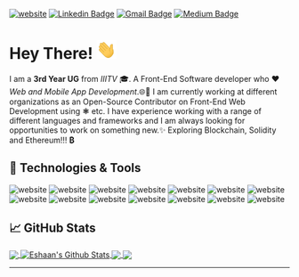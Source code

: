 [![website](https://img.shields.io/badge/Website-Portfolio-2bbc8a?style=for-the-badge&logo=firefox&color=2bbc8a&logoColor=white)](https://eshaankhurana.com/)
[![Linkedin Badge](https://img.shields.io/badge/-LinkedIn-blue?style=for-the-badge&logo=Linkedin&logoColor=white&link=https://www.linkedin.com/in/eshaan-khurana/)](https://www.linkedin.com/in/eshaan-khurana/)
[![Gmail Badge](https://img.shields.io/badge/-Gmail-c14438?style=for-the-badge&logo=Gmail&logoColor=white&link=mailto:eshaany2k@gmail.com)](mailto:eshaany2k@gmail.com)
[![Medium Badge](https://img.shields.io/badge/-Medium-black?style=for-the-badge&logo=Medium&logoColor=white&link=https://medium.com/@eshaany2k/)](https://medium.com/@eshaany2k/)

# Hey There!  <img src="https://github.com/ABSphreak/ABSphreak/blob/master/gifs/Hi.gif" width="35px">

I am a **3rd Year UG** from *IIITV* 🎓. A Front-End Software developer who :heart: *Web and Mobile App Development*.🌐📲 I am currently working at different organizations as an Open-Source Contributor on Front-End Web Development using **⚛** etc. I have experience working with a range of different languages and frameworks and I am always looking for opportunities to work on something new.✨ Exploring Blockchain, Solidity and Ethereum!!! **₿** 


## 🔧 Technologies & Tools

![website](https://img.shields.io/badge/Code-Javascript-2bbc8a?style=for-the-badge&logo=javascript&color=2bbc8a&logoColor=white)
![website](https://img.shields.io/badge/Editor-VSCode-2bbc8a?style=for-the-badge&logo=visualstudio&color=2bbc8a&logoColor=white)
![website](https://img.shields.io/badge/Code-Java-2bbc8a?style=for-the-badge&logo=java&color=2bbc8a&logoColor=white)
![website](https://img.shields.io/badge/Code-C++-2bbc8a?style=for-the-badge&logo=cpp&color=2bbc8a&logoColor=white)
![website](https://img.shields.io/badge/Code-Javascript-2bbc8a?style=for-the-badge&logo=javascript&color=2bbc8a&logoColor=white)
![website](https://img.shields.io/badge/Code-ReactJS-2bbc8a?style=for-the-badge&logo=react&color=2bbc8a&logoColor=white)
![website](https://img.shields.io/badge/Code-Python-2bbc8a?style=for-the-badge&logo=python&color=2bbc8a&logoColor=white)
![website](https://img.shields.io/badge/Code-Bootstrap-2bbc8a?style=for-the-badge&logo=bootstrap&color=2bbc8a&logoColor=white)
![website](https://img.shields.io/badge/Styling-Sass-2bbc8a?style=for-the-badge&logo=sass&color=2bbc8a&logoColor=white)
![website](https://img.shields.io/badge/Tools-Github-2bbc8a?style=for-the-badge&logo=github&color=2bbc8a&logoColor=white)
![website](https://img.shields.io/badge/Code-Git-2bbc8a?style=for-the-badge&logo=git&color=2bbc8a&logoColor=white)
![website](https://img.shields.io/badge/Deploy-Netlify-2bbc8a?style=for-the-badge&logo=netlify&color=2bbc8a&logoColor=white)
![website](https://img.shields.io/badge/Tools-GraphQL-2bbc8a?style=for-the-badge&logo=graphql&color=2bbc8a&logoColor=white)
![website](https://img.shields.io/badge/Code-Solidity-2bbc8a?style=for-the-badge&logo=solidity&color=2bbc8a&logoColor=white)

## &#x1f4c8; GitHub Stats

<a href="https://github.com/eshaan007/eshaan007">
  <img align="center" src="https://github-readme-stats.vercel.app/api/top-langs/?username=eshaan007&hide=php,html&title_color=ffffff&text_color=c9cacc&icon_color=2bbc8a&bg_color=1d1f21" />
</a>

<a href="https://github.com/eshaan007/eshaan007">
  <img align="center" src="https://github-readme-stats.vercel.app/api?username=eshaan007&show_icons=true&line_height=27&count_private=true&title_color=ffffff&text_color=c9cacc&icon_color=2bbc8a&bg_color=1d1f21" alt="Eshaan's Github Stats" />
</a>

<a href="https://github.com/eshaan007/My-Portfolio-v1">
  <img align="center" src="https://github-readme-stats.vercel.app/api/pin/?username=eshaan007&repo=My-Portfolio-v1&title_color=ffffff&text_color=c9cacc&icon_color=2bbc8a&bg_color=1d1f21" />
</a>

<a href="https://github.com/eshaan007/DrumKit">
  <img align="center" src="https://github-readme-stats.vercel.app/api/pin/?username=eshaan007&repo=DrumKit&title_color=ffffff&text_color=c9cacc&icon_color=2bbc8a&bg_color=1d1f21" />
</a>    

---
